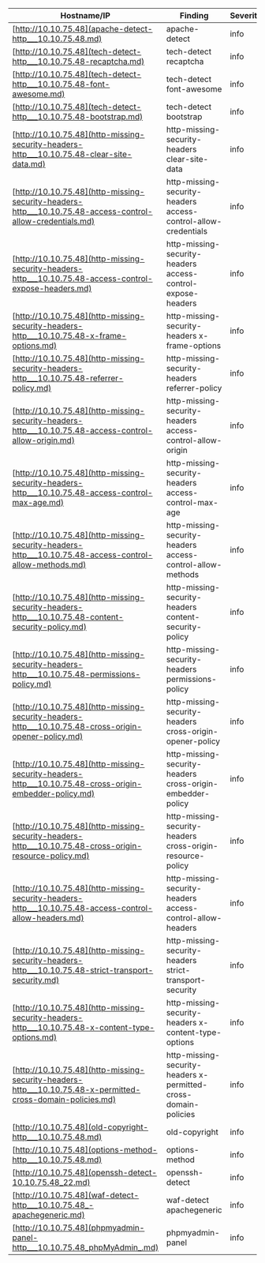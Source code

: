 |Hostname/IP|Finding|Severity|
|-|-|-|
|[http://10.10.75.48](apache-detect-http___10.10.75.48.md)|apache-detect |info|
|[http://10.10.75.48](tech-detect-http___10.10.75.48-recaptcha.md)|tech-detect recaptcha|info|
|[http://10.10.75.48](tech-detect-http___10.10.75.48-font-awesome.md)|tech-detect font-awesome|info|
|[http://10.10.75.48](tech-detect-http___10.10.75.48-bootstrap.md)|tech-detect bootstrap|info|
|[http://10.10.75.48](http-missing-security-headers-http___10.10.75.48-clear-site-data.md)|http-missing-security-headers clear-site-data|info|
|[http://10.10.75.48](http-missing-security-headers-http___10.10.75.48-access-control-allow-credentials.md)|http-missing-security-headers access-control-allow-credentials|info|
|[http://10.10.75.48](http-missing-security-headers-http___10.10.75.48-access-control-expose-headers.md)|http-missing-security-headers access-control-expose-headers|info|
|[http://10.10.75.48](http-missing-security-headers-http___10.10.75.48-x-frame-options.md)|http-missing-security-headers x-frame-options|info|
|[http://10.10.75.48](http-missing-security-headers-http___10.10.75.48-referrer-policy.md)|http-missing-security-headers referrer-policy|info|
|[http://10.10.75.48](http-missing-security-headers-http___10.10.75.48-access-control-allow-origin.md)|http-missing-security-headers access-control-allow-origin|info|
|[http://10.10.75.48](http-missing-security-headers-http___10.10.75.48-access-control-max-age.md)|http-missing-security-headers access-control-max-age|info|
|[http://10.10.75.48](http-missing-security-headers-http___10.10.75.48-access-control-allow-methods.md)|http-missing-security-headers access-control-allow-methods|info|
|[http://10.10.75.48](http-missing-security-headers-http___10.10.75.48-content-security-policy.md)|http-missing-security-headers content-security-policy|info|
|[http://10.10.75.48](http-missing-security-headers-http___10.10.75.48-permissions-policy.md)|http-missing-security-headers permissions-policy|info|
|[http://10.10.75.48](http-missing-security-headers-http___10.10.75.48-cross-origin-opener-policy.md)|http-missing-security-headers cross-origin-opener-policy|info|
|[http://10.10.75.48](http-missing-security-headers-http___10.10.75.48-cross-origin-embedder-policy.md)|http-missing-security-headers cross-origin-embedder-policy|info|
|[http://10.10.75.48](http-missing-security-headers-http___10.10.75.48-cross-origin-resource-policy.md)|http-missing-security-headers cross-origin-resource-policy|info|
|[http://10.10.75.48](http-missing-security-headers-http___10.10.75.48-access-control-allow-headers.md)|http-missing-security-headers access-control-allow-headers|info|
|[http://10.10.75.48](http-missing-security-headers-http___10.10.75.48-strict-transport-security.md)|http-missing-security-headers strict-transport-security|info|
|[http://10.10.75.48](http-missing-security-headers-http___10.10.75.48-x-content-type-options.md)|http-missing-security-headers x-content-type-options|info|
|[http://10.10.75.48](http-missing-security-headers-http___10.10.75.48-x-permitted-cross-domain-policies.md)|http-missing-security-headers x-permitted-cross-domain-policies|info|
|[http://10.10.75.48](old-copyright-http___10.10.75.48.md)|old-copyright |info|
|[http://10.10.75.48](options-method-http___10.10.75.48.md)|options-method |info|
|[http://10.10.75.48](openssh-detect-10.10.75.48_22.md)|openssh-detect |info|
|[http://10.10.75.48](waf-detect-http___10.10.75.48_-apachegeneric.md)|waf-detect apachegeneric|info|
|[http://10.10.75.48](phpmyadmin-panel-http___10.10.75.48_phpMyAdmin_.md)|phpmyadmin-panel |info|
